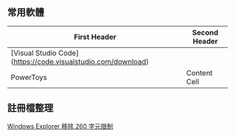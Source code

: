 ## 常用軟體

| First Header  | Second Header |
| ------------- | ------------- |
| [Visual Studio Code] (https://code.visualstudio.com/download)|   |
| PowerToys  | Content Cell  

## 註冊檔整理

[Windows Explorer 移除 260 字元限制](https://raw.githubusercontent.com/jafeeye/Windows-Optimization/main/Remove%20260%20Character%20Path%20Limit.reg)
